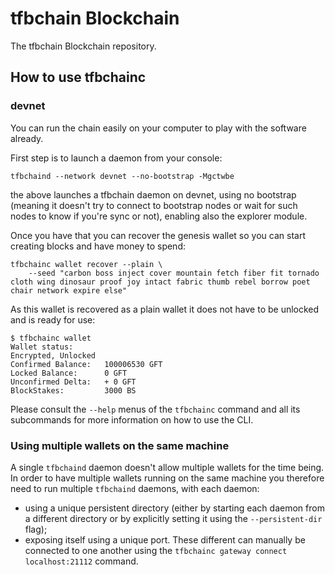 # tfbchain Blockchain

The tfbchain Blockchain repository.

## How to use tfbchainc

### devnet

You can run the chain easily on your computer to play with the software already.

First step is to launch a daemon from your console:
```
tfbchaind --network devnet --no-bootstrap -Mgctwbe
```

the above launches a tfbchain daemon on devnet, using no bootstrap
(meaning it doesn't try to connect to bootstrap nodes or wait for such nodes to know if you're sync or not),
enabling also the explorer module.

Once you have that you can recover the genesis wallet so you can start creating blocks and have money to spend:

```
tfbchainc wallet recover --plain \
    --seed "carbon boss inject cover mountain fetch fiber fit tornado cloth wing dinosaur proof joy intact fabric thumb rebel borrow poet chair network expire else"
```

As this wallet is recovered as a plain wallet it does not have to be unlocked and is ready for use:

```
$ tfbchainc wallet
Wallet status:
Encrypted, Unlocked
Confirmed Balance:   100006530 GFT
Locked Balance:      0 GFT
Unconfirmed Delta:   + 0 GFT
BlockStakes:         3000 BS
```

Please consult the `--help` menus of the `tfbchainc` command and all its subcommands for more information on how to use the CLI.

### Using multiple wallets on the same machine

A single `tfbchaind` daemon doesn't allow multiple wallets for the time being.
In order to have multiple wallets running on the same machine you therefore need
to run multiple `tfbchaind` daemons, with each daemon:
  - using a unique persistent directory (either by starting each daemon from a different directory or
    by explicitly setting it using the `--persistent-dir` flag);
  - exposing itself using a unique port.
These different can manually be connected to one another using the `tfbchainc gateway connect localhost:21112` command.
